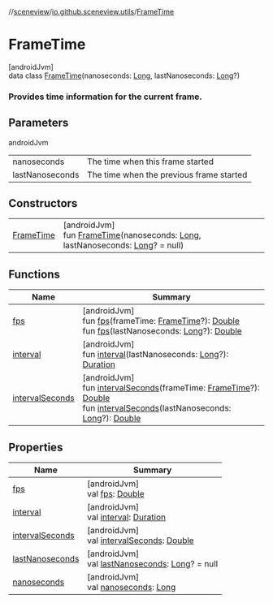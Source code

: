 //[sceneview](../../../index.md)/[io.github.sceneview.utils](../index.md)/[FrameTime](index.md)

# FrameTime

[androidJvm]\
data class [FrameTime](index.md)(nanoseconds: [Long](https://kotlinlang.org/api/latest/jvm/stdlib/kotlin/-long/index.html), lastNanoseconds: [Long](https://kotlinlang.org/api/latest/jvm/stdlib/kotlin/-long/index.html)?)

###  Provides time information for the current frame.

## Parameters

androidJvm

| | |
|---|---|
| nanoseconds | The time when this frame started |
| lastNanoseconds | The time when the previous frame started |

## Constructors

| | |
|---|---|
| [FrameTime](-frame-time.md) | [androidJvm]<br>fun [FrameTime](-frame-time.md)(nanoseconds: [Long](https://kotlinlang.org/api/latest/jvm/stdlib/kotlin/-long/index.html), lastNanoseconds: [Long](https://kotlinlang.org/api/latest/jvm/stdlib/kotlin/-long/index.html)? = null) |

## Functions

| Name | Summary |
|---|---|
| [fps](fps.md) | [androidJvm]<br>fun [fps](fps.md)(frameTime: [FrameTime](index.md)?): [Double](https://kotlinlang.org/api/latest/jvm/stdlib/kotlin/-double/index.html)<br>fun [fps](fps.md)(lastNanoseconds: [Long](https://kotlinlang.org/api/latest/jvm/stdlib/kotlin/-long/index.html)?): [Double](https://kotlinlang.org/api/latest/jvm/stdlib/kotlin/-double/index.html) |
| [interval](interval.md) | [androidJvm]<br>fun [interval](interval.md)(lastNanoseconds: [Long](https://kotlinlang.org/api/latest/jvm/stdlib/kotlin/-long/index.html)?): [Duration](https://kotlinlang.org/api/latest/jvm/stdlib/kotlin.time/-duration/index.html) |
| [intervalSeconds](interval-seconds.md) | [androidJvm]<br>fun [intervalSeconds](interval-seconds.md)(frameTime: [FrameTime](index.md)?): [Double](https://kotlinlang.org/api/latest/jvm/stdlib/kotlin/-double/index.html)<br>fun [intervalSeconds](interval-seconds.md)(lastNanoseconds: [Long](https://kotlinlang.org/api/latest/jvm/stdlib/kotlin/-long/index.html)?): [Double](https://kotlinlang.org/api/latest/jvm/stdlib/kotlin/-double/index.html) |

## Properties

| Name | Summary |
|---|---|
| [fps](fps.md) | [androidJvm]<br>val [fps](fps.md): [Double](https://kotlinlang.org/api/latest/jvm/stdlib/kotlin/-double/index.html) |
| [interval](interval.md) | [androidJvm]<br>val [interval](interval.md): [Duration](https://kotlinlang.org/api/latest/jvm/stdlib/kotlin.time/-duration/index.html) |
| [intervalSeconds](interval-seconds.md) | [androidJvm]<br>val [intervalSeconds](interval-seconds.md): [Double](https://kotlinlang.org/api/latest/jvm/stdlib/kotlin/-double/index.html) |
| [lastNanoseconds](last-nanoseconds.md) | [androidJvm]<br>val [lastNanoseconds](last-nanoseconds.md): [Long](https://kotlinlang.org/api/latest/jvm/stdlib/kotlin/-long/index.html)? = null |
| [nanoseconds](nanoseconds.md) | [androidJvm]<br>val [nanoseconds](nanoseconds.md): [Long](https://kotlinlang.org/api/latest/jvm/stdlib/kotlin/-long/index.html) |

